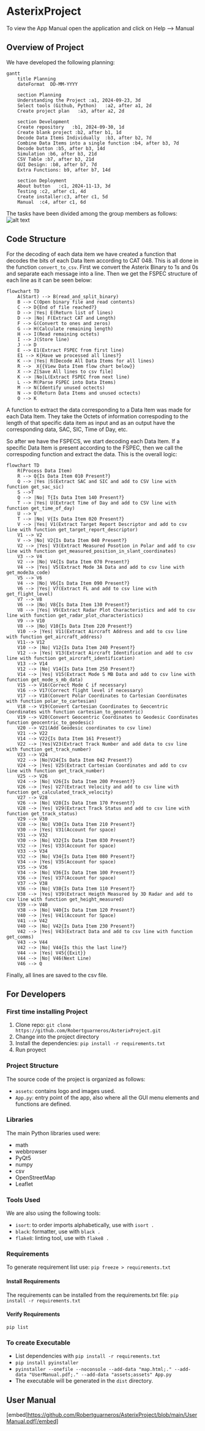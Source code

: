 # AsterixProject
To view the App Manual open the application and click on Help --> Manual

## Overview of Project
We have developed the following planning:
```mermaid
gantt
    title Planning
    dateFormat  DD-MM-YYYY

    section Planning
    Understanding the Project :a1, 2024-09-23, 3d
    Select tools (Github, Python)   :a2, after a1, 2d
    Create project plan   :a3, after a2, 2d

    section Development
    Create repository   :b1, 2024-09-30, 1d
    Create blank project :b2, after b1, 1d
    Decode Data Items Individually  :b3, after b2, 7d
    Combine Data Items into a single function :b4, after b3, 7d
    Decode button :b5, after b3, 14d
    Simulation :b6, after b3, 21d
    CSV Table :b7, after b3, 21d
    GUI Design: :b8, after b7, 7d
    Extra Functions: b9, after b7, 14d

    section Deployment
    About button   :c1, 2024-11-13, 3d
    Testing :c2, after c1, 4d
    Create installer:c3, after c1, 5d
    Manual  :c4, after c1, 6d
```
The tasks have been divided among the group members as follows:
![alt text](<Screenshot 2024-11-19 163259.png>)


## Code Structure
For the decoding of each data item we have created a function that decodes the bits of each Data Item according to CAT 048. This is all done in the function `convert_to_csv`. First we convert the Asterix Binary to 1s and 0s and separate each message into a line. Then we get the FSPEC structure of each line as it can be seen below:
```mermaid
flowchart TD
    A(Start) --> B(read_and_split_binary)
    B --> C(Open binary file and read contents)
    C --> D{End of file reached?}
    D --> |Yes| E(Return list of lines)
    D --> |No| F(Extract CAT and Length)
    F --> G(Convert to ones and zeros)
    G --> H(Calculate remaining length)
    H --> I(Read remaining octets)
    I --> J(Store line)
    J --> D
    E --> E1(Extract FSPEC from first line)
    E1 --> K{Have we processed all lines?}
    K --> |Yes| R(Decode All Data Items for all lines)
    R -->  X{{View Data Item flow chart below}}
    X --> Z[Save All lines to csv file]
    K --> |No|L(Extract FSPEC from next line)
    L --> M(Parse FSPEC into Data Items)
    M --> N(Identify unused octects)
    N --> O(Return Data Items and unused octects)
    O --> K
```

A function to extract the data corresponding to a Data Item was made for each Data Item. They take the Octets of information correspoding to the length of that specific data item as input and as an output have the corresponding data, SAC, SIC, Time of Day, etc. 

So after we have the FSPECS, we start decoding each Data Item. If a specific Data Item is present according to the FSPEC, then we call the correspoding function and extract the data. This is the overall logic:

```mermaid
flowchart TD
    R(Process Data Item)
    R --> Q{Is Data Item 010 Present?}
    Q --> |Yes |S(Extract SAC and SIC and add to CSV line with function get_sac_sic)
    S -->T
    Q --> |No| T{Is Data Item 140 Present?}
    T --> |Yes| U(Extract Time of Day and add to CSV line with function get_time_of_day)
    U --> V
    T --> |No| V{Is Data Item 020 Present?}
    V --> |Yes| V1(Extract Target Report Descriptor and add to csv line with function get_target_report_descriptor)
    V1 --> V2
    V --> |No| V2{Is Data Item 040 Present?}
    V2 --> |Yes| V3(Extract Measured Posotion in Polar and add to csv line with function get_measured_position_in_slant_coordinates)
    V3 --> V4
    V2 --> |No| V4{Is Data Item 070 Present?}
    V4 --> |Yes| V5(Extract Mode 3A Data and add to csv line with get_mode3a_code)
    V5 --> V6
    V4 --> |No| V6{Is Data Item 090 Present?}
    V6 --> |Yes| V7(Extract FL and add to csv line with get_flight_level)
    V7 --> V8
    V6 --> |No| V8{Is Data Item 130 Present?}
    V8 --> |Yes| V9(Extract Radar Plot Characteristics and add to csv line with function get_radar_plot_characteristics)
    V9 --> V10
    V8 --> |No| V10{Is Data Item 220 Present?}
    V10 --> |Yes| V11(Extract Aircraft Address and add to csv line with function get_aircraft_address)
    V11--> V12
    V10 --> |No| V12{Is Data Item 240 Present?}
    V12 --> |Yes| V13(Extract Aircraft Identification and add to csv line with function get_aircraft_identification)
    V13 --> V14
    V12 --> |No| V14{Is Data Item 250 Present?}
    V14 --> |Yes| V15(Extract Mode S MB Data and add to csv line with function get_mode_s_mb_data)
    V15 --> V16(Correct Mode C if necessary)
    V16 --> V17(Correct flight level if necessary)
    V17 --> V18(Convert Polar Coordinates to Cartesian Coordinates with function polar_to_cartesian)
    V18 --> V19(Convert Cartesian Coordinates to Geocentric Coordinates with function cartesian_to_geocentric)
    V19 --> V20(Convert Geocentric Coordinates to Geodesic Coordinates function geocentric_to_geodesic)
    V20 --> V21(Add Geodesic coordinates to csv line)
    V21 --> V22
    V14 --> V22{Is Data Item 161 Present?}
    V22 --> |Yes|V23(Extract Track Number and add data to csv line with function get_track_number)
    V23 --> V24
    V22 --> |No|V24{Is Data Item 042 Present?}
    V24 --> |Yes| V25(Extract Cartesian Coordinates and add to csv line with function get_track_number)
    V25 --> V26
    V24 --> |No| V26{Is Data Item 200 Present?}
    V26 --> |Yes| V27(Extract Velocity and add to csv line with function get_calculated_track_velocity)
    V27 --> V28
    V26 --> |No| V28{Is Data Item 170 Present?}
    V28 --> |Yes| V29(Extract Track Status and add to csv line with function get_track_status)
    V29 --> V30
    V28 --> |No| V30{Is Data Item 210 Present?}
    V30 --> |Yes| V31(Account for space)
    V31 --> V32
    V30 --> |No| V32{Is Data Item 030 Present?}
    V32 --> |Yes| V33(Account for space)
    V33 --> V34
    V32 --> |No| V34{Is Data Item 080 Present?}
    V34 --> |Yes| V35(Account for space)
    V35 --> V36
    V34 --> |No| V36{Is Data Item 100 Present?}
    V36 --> |Yes| V37(Account for space)
    V37 --> V38 
    V36 --> |No| V38{Is Data Item 110 Present?}
    V38 --> |Yes| V39(Extract Heigth Measured by 3D Radar and add to csv line with function get_height_measured)
    V39 --> V40
    V38 --> |No| V40{Is Data Item 120 Present?}
    V40 --> |Yes| V41(Account for Space)
    V41 --> V42
    V40 --> |No| V42{Is Data Item 230 Present?}
    V42 --> |Yes| V43(Extract Data and add to csv line with function get_comms)
    V43 --> V44
    V42 --> |No| V44{Is this the last line?}
    V44 --> |Yes| V45{{Exit}}
    V44 --> |No| V46(Next Line)
    V46 --> Q
```
Finally, all lines are saved to the csv file.

## For Developers
### First time installing Project
1. Clone repo: `git clone https://github.com/Robertguarneros/AsterixProject.git`
2. Change into the project directory 
3. Install the dependencies: `pip install -r requirements.txt`
4. Run proyect

### Project Structure

The source code of the project is organized as follows:

- `assets`: contains logo and images used.
- `App.py`: entry point of the app, also where all the GUI menu elements and functions are defined.
 
### Libraries
The main Python libraries used were:
- math
- webbrowser
- PyQt5
- numpy
- csv
- OpenStreetMap
- Leaflet

### Tools Used

We are also using the following tools:
- `isort`: to order imports alphabetically, use with `isort .`
- `black`: formatter, use with `black .`
- `flake8`: linting tool, use with `flake8 .`


### Requirements
To generate requirement list use:
`pip freeze > requirements.txt`

#### Install Requirements

The requirements can be installed from the requirements.txt file:
`pip install -r requirements.txt`

#### Verify Requirements
`pip list`


### To create Executable
- List dependencies with `pip install -r requirements.txt`
- `pip install pyinstaller`
- `pyinstaller --onefile --noconsole --add-data "map.html;." --add-data "UserManual.pdf;." --add-data "assets;assets" App.py`
- The executable will be generated in the `dist` directory.


## User Manual
[embed]https://github.com/Robertguarneros/AsterixProject/blob/main/UserManual.pdf[/embed]
